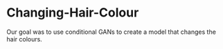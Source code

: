 # Changing-Hair-Colour
 Our goal was to use conditional GANs to create a model that changes the hair colours.
